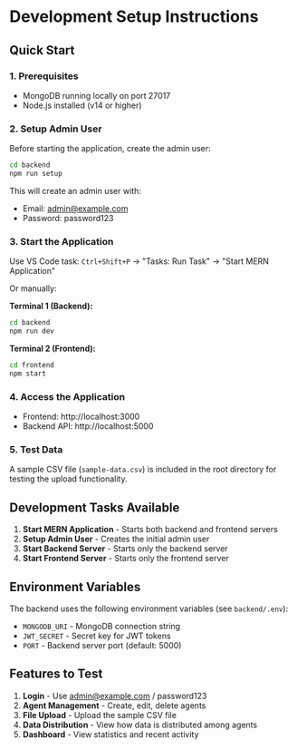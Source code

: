 # Development Setup Instructions

## Quick Start

### 1. Prerequisites
- MongoDB running locally on port 27017
- Node.js installed (v14 or higher)

### 2. Setup Admin User
Before starting the application, create the admin user:

```bash
cd backend
npm run setup
```

This will create an admin user with:
- Email: admin@example.com
- Password: password123

### 3. Start the Application
Use VS Code task: `Ctrl+Shift+P` → "Tasks: Run Task" → "Start MERN Application"

Or manually:

**Terminal 1 (Backend):**
```bash
cd backend
npm run dev
```

**Terminal 2 (Frontend):**
```bash
cd frontend
npm start
```

### 4. Access the Application
- Frontend: http://localhost:3000
- Backend API: http://localhost:5000

### 5. Test Data
A sample CSV file (`sample-data.csv`) is included in the root directory for testing the upload functionality.

## Development Tasks Available

1. **Start MERN Application** - Starts both backend and frontend servers
2. **Setup Admin User** - Creates the initial admin user
3. **Start Backend Server** - Starts only the backend server
4. **Start Frontend Server** - Starts only the frontend server

## Environment Variables

The backend uses the following environment variables (see `backend/.env`):
- `MONGODB_URI` - MongoDB connection string
- `JWT_SECRET` - Secret key for JWT tokens
- `PORT` - Backend server port (default: 5000)

## Features to Test

1. **Login** - Use admin@example.com / password123
2. **Agent Management** - Create, edit, delete agents
3. **File Upload** - Upload the sample CSV file
4. **Data Distribution** - View how data is distributed among agents
5. **Dashboard** - View statistics and recent activity
